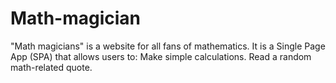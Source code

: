 # Math-magician
"Math magicians" is a website for all fans of mathematics. It is a Single Page App (SPA) that allows users to:  Make simple calculations. Read a random math-related quote.
